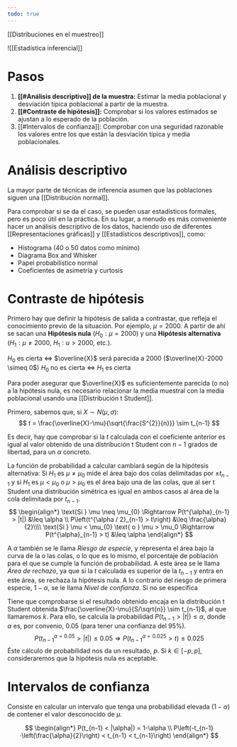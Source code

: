 ```yaml
---
todo: true
---
```

[[Distribuciones en el muestreo]]

![[Estadística inferencial]]

# Pasos

1. **[[#Análisis descriptivo]] de la muestra:** Estimar la media poblacional y desviación típica poblacional a partir de la muestra.
2. **[[#Contraste de hipótesis]]:** Comprobar si los valores estimados se ajustan a lo esperado de la población.
3. [[#Intervalos de confianza]]: Comprobar con una seguridad razonable los valores entre los que están la desviación típica y media poblacionales.

# Análisis descriptivo

La mayor parte de técnicas de inferencia asumen que las poblaciones siguen una [[Distribución normal]].

Para comprobar si se da el caso, se pueden usar estadísticos formales, pero es poco útil en la práctica. En su lugar, a menudo es más conveniente hacer un análisis descriptivo de los datos, haciendo uso de diferentes [[Representaciones gráficas]] y [[Estadísticos descriptivos]], como:

- Histograma (40 o 50 datos como mínimo)
- Diagrama Box and Whisker
- Papel probabilístico normal
- Coeficientes de asimetría y curtosis

# Contraste de hipótesis

Primero hay que definir la hipótesis de salida a contrastar, que refleja el conocimiento previo de la situación. Por ejemplo, $\mu = 2000$. A partir de ahí se sacan una **Hipótesis nula** ($H_{0}: \mu = 2000$) y una **Hipótesis alternativa** ($H_{1} : \mu \neq 2000$, $H_{1}: u > 2000$, etc.).

$H_{0}$ es cierta $\Leftrightarrow$ $\overline{X}$ será parecida a 2000 ($\overline{X}-2000 \simeq 0$)
$H_{0}$ no es cierta $\Leftrightarrow$ $H_{1}$ es cierta

Para poder asegurar que $\overline{X}$ es suficientemente parecida (o no) a la hipótesis nula, es necesario relacionar la media muestral con la media poblacional usando una [[Distribución t Student]].

Primero, sabemos que, si $X \sim N(\mu, \sigma)$:
$$
t = \frac{\overline{X}-\mu}{\sqrt{\frac{S^{2}}{n}}} \sim t_{n-1}
$$

Es decir, hay que comprobar si la $t$ calculada con el coeficiente anterior es igual al valor obtenido de una distribución t Student con $n-1$ grados de libertad, para un $\alpha$ concreto.

La función de probabilidad a calcular cambiará según de la hipótesis alternativa: Si $H_{1}$ es $\mu \neq \mu_{0}$ mide el área bajo dos colas delimitadas por $\pm t_{n-1}$ y si $H_1$ es $\mu < \mu_0$ o $\mu > \mu_0$ es el área bajo una de las colas, que al ser t Student una distribución simétrica es igual en ambos casos al área de la cola delimitada por $t_{n-1}$. 
$$
\begin{align*}
\text{Si } \mu \neq \mu_{0} \Rightarrow P(t^{\alpha}_{n-1} > |t|) &\leq \alpha \\
P\left(t^{\alpha / 2}_{n-1} > t\right) &\leq \frac{\alpha}{2}\\\\
\text{Si } \mu < \mu_{0} \text{ o } \mu > \mu_0 \Rightarrow P(t^{\alpha}_{n-1} > t) &\leq \alpha
\end{align*}
$$

A $\alpha$ también se le llama *Riesgo de especie*, y representa el área bajo la curva de la o las colas, o lo que es lo mismo, el porcentaje de población para el que se cumple la función de probabilidad. A este área se le llama *Área de rechazo*, ya que si la $t$ calculada es superior de la $t_{n-1}$ y entra en este área, se rechaza la hipótesis nula. A lo contrario del riesgo de primera especie, $1-\alpha$, se le llama *Nivel de confianza*. Si no se especifica

Tiene que comprobarse si el resultado obtenido encaja en la distribución t Student obtenida $\frac{\overline{X}-\mu}{S/\sqrt{n}} \sim t_{n-1}$, al que llamaremos $k$. Para ello, se calcula la probabilidad $P(t_{n-1} > |t|) \leq \alpha$, donde $\alpha$ es, por convenio, 0.05 (para tener una confianza del 95%).
$$
P(t^{a=0.05}_{n-1} > |t|) \leq 0.05 \Rightarrow 
P(t^{a=0.025}_{n-1} > t) \leq 0.025
$$
Éste cálculo de probabilidad nos da un resultado, $p$. Si $k\in{[-p,p]}$, consideraremos que la hipótesis nula es aceptable.

# Intervalos de confianza

Consiste en calcular un intervalo que tenga una probabilidad elevada ($1-\alpha$) de contener el valor desconocido de $\mu$.

$$
\begin{align*}
P(t_{n-1} < |\alpha|) = 1-\alpha \\
P\left(-t_{n-1}·\left(\frac{\alpha}{2}\right) < t_{n-1} < t_{n-1}\right)
\end{align*}
$$